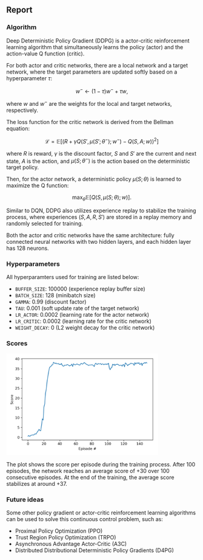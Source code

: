 ## Report

### Algorithm

Deep Deterministic Policy Gradient (DDPG) is a actor-critic reinforcement learning algorithm that simultaneously learns the policy (actor) and the action-value Q function (critic).

For both actor and critic networks, there are a local network and a target network, where the target parameters are updated softly based on a hyperparameter $\tau$:

$$w^-\leftarrow (1-\tau)w^- + \tau w,$$

where $w$ and $w^-$ are the weights for the local and target networks, respectively.

The loss function for the critic network is derived from the Bellman equation:

$$\mathcal{L} = \mathbb{E}\left[\left(R+\gamma Q(S',\mu(S';\theta^-);w^-) - Q(S,A;w)\right)^2\right] $$

where $R$ is reward, $\gamma$ is the discount factor, $S$ and $S'$ are the current and next state, $A$ is the action, and $\mu(S;\theta^-)$ is the action based on the deterministic target policy.

Then, for the actor network, a deterministic policy $\mu(S;\theta)$ is learned to maximize the Q function:

$$\max_{\theta}\mathbb{E}[Q(S,\mu(S;\theta);w)].$$

Similar to DQN, DDPG also utilizes experience replay to stabilize the training process, where experiences $(S,A,R,S')$ are stored in a replay memory and randomly selected for training.

Both the actor and critic networks have the same architecture: fully connected neural networks with two hidden layers, and each hidden layer has 128 neurons.

### Hyperparameters

All hyperparamters used for training are listed below:

- `BUFFER_SIZE`: 100000 (experience replay buffer size)
- `BATCH_SIZE`: 128 (minibatch size)
- `GAMMA`: 0.99 (discount factor)
- `TAU`: 0.001 (soft update rate of the target network)
- `LR_ACTOR`: 0.0002 (learning rate for the actor network)
- `LR_CRITIC`: 0.0002 (learning rate for the critic network)
- `WEIGHT_DECAY`: 0 (L2 weight decay for the critic network)

### Scores


<img src="https://raw.githubusercontent.com/stevenliuyi/continuous-control/main/scores.png" width="400" />

The plot shows the score per episode during the training process. After 100 episodes, the network reaches an average score of +30 over 100 consecutive episodes. At the end of the training, the average score stabilizes at around +37.

### Future ideas
Some other policy gradient or actor-critic reinforcement learning algorithms can be used to solve this continuous control problem, such as:

- Proximal Policy Optimization (PPO)
- Trust Region Policy Optimization (TRPO)
- Asynchronous Advantage Actor-Critic (A3C)
- Distributed Distributional Deterministic Policy Gradients (D4PG)
